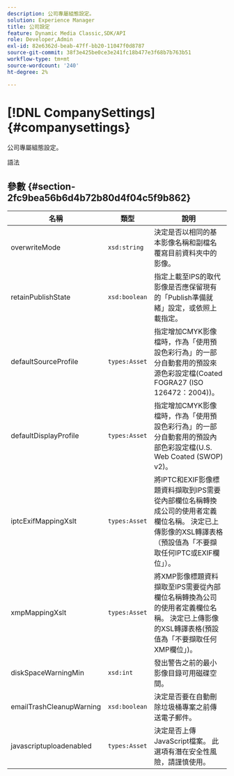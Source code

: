 ```yaml
---
description: 公司專屬組態設定。
solution: Experience Manager
title: 公司設定
feature: Dynamic Media Classic,SDK/API
role: Developer,Admin
exl-id: 82e6362d-beab-47ff-bb20-11047f0d8787
source-git-commit: 38f3e425be0ce3e241fc18b477e3f68b7b763b51
workflow-type: tm+mt
source-wordcount: '240'
ht-degree: 2%

---
```


# [!DNL CompanySettings]{#companysettings}

公司專屬組態設定。

語法

## 參數 {#section-2fc9bea56b6d4b72b80d4f04c5f9b862}

| 名稱 | 類型 | 說明 |
|---|---|---|
| overwriteMode | `xsd:string` | 決定是否以相同的基本影像名稱和副檔名覆寫目前資料夾中的影像。 |
| retainPublishState | `xsd:boolean` | 指定上載至IPS的取代影像是否應保留現有的「Publish準備就緒」設定，或依照上載指定。 |
| defaultSourceProfile | `types:Asset` | 指定增加CMYK影像檔時，作為「使用預設色彩行為」的一部分自動套用的預設來源色彩設定檔(Coated FOGRA27 (ISO 126472：2004))。 |
| defaultDisplayProfile | `types:Asset` | 指定增加CMYK影像檔時，作為「使用預設色彩行為」的一部分自動套用的預設內部色彩設定檔(U.S. Web Coated (SWOP) v2)。 |
| iptcExifMappingXslt | `types:Asset` | 將IPTC和EXIF影像標題資料擷取到IPS需要從內部欄位名稱轉換成公司的使用者定義欄位名稱。 決定已上傳影像的XSL轉譯表格（預設值為「不要擷取任何IPTC或EXIF欄位」）。 |
| xmpMappingXslt | `types:Asset` | 將XMP影像標題資料擷取至IPS需要從內部欄位名稱轉換為公司的使用者定義欄位名稱。 決定已上傳影像的XSL轉譯表格(預設值為「不要擷取任何XMP欄位」)。 |
| diskSpaceWarningMin | `xsd:int` | 發出警告之前的最小影像目錄可用磁碟空間。 |
| emailTrashCleanupWarning | `xsd:boolean` | 決定是否要在自動刪除垃圾桶專案之前傳送電子郵件。 |
| javascriptuploadenabled | `types:Asset` | 決定是否上傳JavaScript檔案。 此選項有潛在安全性風險，請謹慎使用。 |
